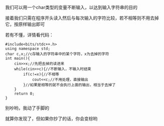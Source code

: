 我们可以用一个char类型的变量不断输入，以达到输入字符串的目的

接着我们只需在程序开头读入然后与每次输入的字符比较，若不相等则不用去掉它，按原样输出即可

若有不懂，详情看代码：
```
#include<bits/stdc++.h>
using namespace std;
char c,x;//c存输入的字符串中的某个字符，x为去掉的字符
int main(){
    cin>>x;//先把去掉的读进来
    while(cin>>c){//不断输入，不输入时结束
        if(c!=x){//不相等
            cout<<c;//不用处理，直接输出
        }//如果是相等的就不会执行上面的输出，相当于去掉了
    }
    return 0;
}
```
别吵哟，我动了手脚的

就算你发现了，但如果你抄了的话，你会变棕哟